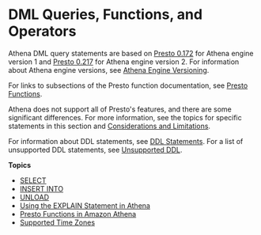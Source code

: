 # DML Queries, Functions, and Operators<a name="functions-operators-reference-section"></a>

Athena DML query statements are based on [Presto 0\.172](https://prestodb.io/docs/0.172/index.html) for Athena engine version 1 and [Presto 0\.217](https://prestodb.io/docs/0.217/index.html) for Athena engine version 2\. For information about Athena engine versions, see [Athena Engine Versioning](engine-versions.md)\.

For links to subsections of the Presto function documentation, see [Presto Functions](presto-functions.md)\. 

Athena does not support all of Presto's features, and there are some significant differences\. For more information, see the topics for specific statements in this section and [Considerations and Limitations](other-notable-limitations.md)\.

For information about DDL statements, see [DDL Statements](language-reference.md)\. For a list of unsupported DDL statements, see [Unsupported DDL](unsupported-ddl.md)\.

**Topics**
+ [SELECT](select.md)
+ [INSERT INTO](insert-into.md)
+ [UNLOAD](unload.md)
+ [Using the EXPLAIN Statement in Athena](athena-explain-statement.md)
+ [Presto Functions in Amazon Athena](presto-functions.md)
+ [Supported Time Zones](athena-supported-time-zones.md)